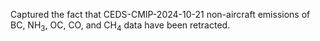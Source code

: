 Captured the fact that CEDS-CMIP-2024-10-21 non-aircraft emissions of BC, NH<sub>3</sub>, OC, CO, and CH<sub>4</sub> data have been retracted.

